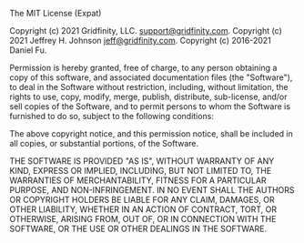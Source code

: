 The MIT License (Expat)

Copyright (c) 2021 Gridfinity, LLC. <support@gridfinity.com>.
Copyright (c) 2021 Jeffrey H. Johnson <jeff@gridfinity.com>.
Copyright (c) 2016-2021 Daniel Fu.

Permission is hereby granted, free of charge, to any person obtaining a copy
of this software, and associated documentation files (the "Software"), to
deal in the Software without restriction, including, without limitation, the
rights to use, copy, modify, merge, publish, distribute, sub-license, and/or
sell copies of the Software, and to permit persons to whom the Software is
furnished to do so, subject to the following conditions:

The above copyright notice, and this permission notice, shall be
included in all copies, or substantial portions, of the Software.

THE SOFTWARE IS PROVIDED "AS IS", WITHOUT WARRANTY OF ANY KIND, EXPRESS OR
IMPLIED, INCLUDING, BUT NOT LIMITED TO, THE WARRANTIES OF MERCHANTABILITY,
FITNESS FOR A PARTICULAR PURPOSE, AND NON-INFRINGEMENT. IN NO EVENT SHALL
THE AUTHORS OR COPYRIGHT HOLDERS BE LIABLE FOR ANY CLAIM, DAMAGES, OR OTHER
LIABILITY, WHETHER IN AN ACTION OF CONTRACT, TORT, OR OTHERWISE, ARISING
FROM, OUT OF, OR IN CONNECTION WITH THE SOFTWARE, OR THE USE OR OTHER
DEALINGS IN THE SOFTWARE.
